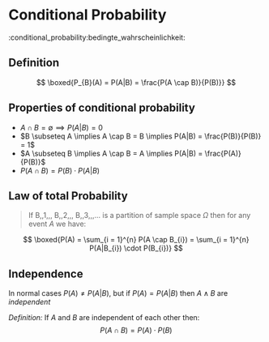 # Conditional Probability
:conditional_probability:bedingte_wahrscheinlichkeit:

## Definition
$$
\boxed{P_{B}(A) = P(A|B) = \frac{P(A \cap B)}{P(B)}} 
$$

## Properties of conditional probability
- $A \cap B = \emptyset \implies P(A|B) = 0$
- $B \subseteq A \implies A \cap B = B \implies P(A|B) = \frac{P(B)}{P(B)} = 1$
- $A \subseteq B \implies A \cap B = A \implies P(A|B) = \frac{P(A)}{P(B)}$
- $P(A \cap B) = P(B) \cdot P(A|B)$ 

## Law of total Probability
> If B,,1,,, B,,2,,, B,,3,,,... is a partition of sample space $\Omega$ then for any event $A$ we have:

$$
\boxed{P(A) = \sum_{i = 1}^{n} P(A \cap B_{i}) = \sum_{i = 1}^{n} P(A|B_{i}) \cdot P(B_{i})} 
$$

## Independence ## 
In normal cases $P(A) \neq P(A|B)$, but if $P(A) = P(A|B)$ then $A \land B$ are *independent*
	
*Definition:* If *A* and *B* are independent of each other then:
$$
P(A \cap B) = P(A) \cdot P(B)
$$
